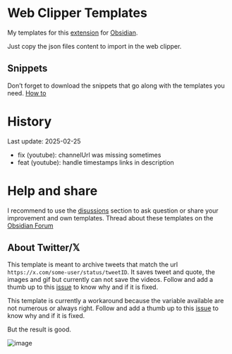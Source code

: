 # Web Clipper Templates
My templates for this [extension](https://help.obsidian.md/web-clipper) for [Obsidian](https://help.obsidian.md/Getting+started/Download+and+install+Obsidian).

Just copy the json files content to import in the web clipper.

## Snippets
Don’t forget to download the snippets that go along with the templates you need. [How to](https://help.obsidian.md/snippets)

# History
Last update: 2025-02-25
- fix (youtube): channelUrl was missing sometimes
- feat (youtube): handle timestamps links in description

# Help and share
I recommend to use the [disussions](https://github.com/Fred-Vatin/Web-Clipper-Templates/discussions) section to ask question or share your improvement and own templates.
Thread about these templates on the [Obsidian Forum](https://forum.obsidian.md/t/my-web-clipper-templates/95191)

## About Twitter/𝕏
This template is meant to archive tweets that match the url `https://x.com/some-user/status/tweetID`. It saves tweet and quote, the images and gif but currently can not save the videos. Follow and add a thumb up to this [issue](https://github.com/obsidianmd/obsidian-clipper/issues/331) to know why and if it is fixed.

This template is currently a workaround because the variable available are not numerous or always right. Follow and add a thumb up to this [issue](https://github.com/obsidianmd/obsidian-clipper/issues/332) to know why and if it is fixed.

But the result is good.

![image](https://github.com/user-attachments/assets/db9e4a27-1ab8-43db-8ba0-b316c5d27ece)

